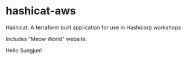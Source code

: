 # hashicat-aws
Hashicat: A terraform built application for use in Hashicorp workshops

Includes "Meow World" website.

Hello Sungjun!